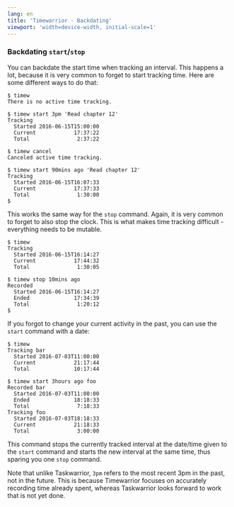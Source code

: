 ```yaml
---
lang: en
title: 'Timewarrior - Backdating'
viewport: 'width=device-width, initial-scale=1'
---
```


### Backdating `start`\/`stop`

You can backdate the start time when tracking an interval. This happens
a lot, because it is very common to forget to start tracking time. Here
are some different ways to do that:

    $ timew 
    There is no active time tracking.

    $ timew start 3pm 'Read chapter 12'
    Tracking 
      Started 2016-06-15T15:00:00
      Current            17:37:22
      Total               2:37:22

    $ timew cancel
    Canceled active time tracking.

    $ timew start 90mins ago 'Read chapter 12'
    Tracking 
      Started 2016-06-15T16:07:33
      Current            17:37:33
      Total               1:30:00
    $

This works the same way for the `stop` command. Again, it is very common
to forget to also stop the clock. This is what makes time tracking
difficult - everything needs to be mutable.

    $ timew
    Tracking 
      Started 2016-06-15T16:14:27
      Current            17:44:32
      Total               1:30:05

    $ timew stop 10mins ago
    Recorded 
      Started 2016-06-15T16:14:27
      Ended              17:34:39
      Total               1:20:12
    $

If you forgot to change your current activity in the past, you can use
the `start` command with a date:

    $ timew
    Tracking bar
      Started 2016-07-03T11:00:00
      Current            21:17:44
      Total              10:17:44

    $ timew start 3hours ago foo
    Recorded bar
      Started 2016-07-03T11:00:00
      Ended              18:18:33
      Total               7:18:33
    Tracking foo
      Started 2016-07-03T18:18:33
      Current            21:18:33
      Total               3:00:00

This command stops the currently tracked interval at the date/time given
to the `start` command and starts the new interval at the same time,
thus sparing you one `stop` command.

Note that unlike Taskwarrior, `3pm` refers to the most recent 3pm in the
past, not in the future. This is because Timewarrior focuses on
accurately recording time already spent, whereas Taskwarrior looks
forward to work that is not yet done.

